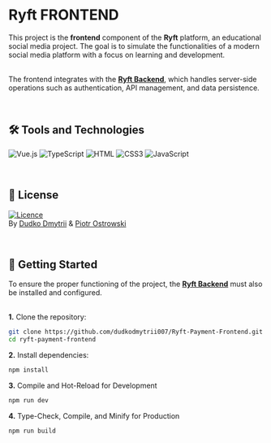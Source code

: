 # Ryft FRONTEND
This project is the **frontend** component of the **Ryft** platform, an educational social media project. The goal is to simulate the functionalities of a modern social media platform with a focus on learning and development.<br><br>

The frontend integrates with the **[Ryft Backend](https://github.com/dudkodmytrii007/Ryft-Payment-Backend)**, which handles server-side operations such as authentication, API management, and data persistence.

<br>

## 🛠️ Tools and Technologies
![Vue.js](https://img.shields.io/badge/Vue.js-35495E?style=for-the-badge&logo=vuedotjs&logoColor=4FC08D)
![TypeScript](https://img.shields.io/badge/typescript-%23007ACC.svg?style=for-the-badge&logo=typescript&logoColor=white)
![HTML](https://img.shields.io/badge/HTML5-E34F26?style=for-the-badge&logo=html5&logoColor=white)
![CSS3](https://img.shields.io/badge/CSS3-1572B6?style=for-the-badge&logo=css3&logoColor=white)
![JavaScript](https://img.shields.io/badge/JavaScript-F7DF1E?style=for-the-badge&logo=javascript&logoColor=black)

<br>

## 📜 License
[![Licence](https://img.shields.io/github/license/Ileriayo/markdown-badges?style=for-the-badge)](./LICENSE)<br>
By [Dudko Dmytrii](https://github.com/dudkodmytrii007) & [Piotr Ostrowski](https://github.com/PiotrO9)

<br>

## 🚀 Getting Started
To ensure the proper functioning of the project, the **[Ryft Backend](https://github.com/dudkodmytrii007/Ryft-Payment-Backend)** must also be installed and configured.<br><br>

**1.** Clone the repository:
```sh
git clone https://github.com/dudkodmytrii007/Ryft-Payment-Frontend.git 
cd ryft-payment-frontend  
```

**2.** Install dependencies:
```sh
npm install
```

**3.** Compile and Hot-Reload for Development
```sh
npm run dev
```

**4.** Type-Check, Compile, and Minify for Production
```sh
npm run build
```
